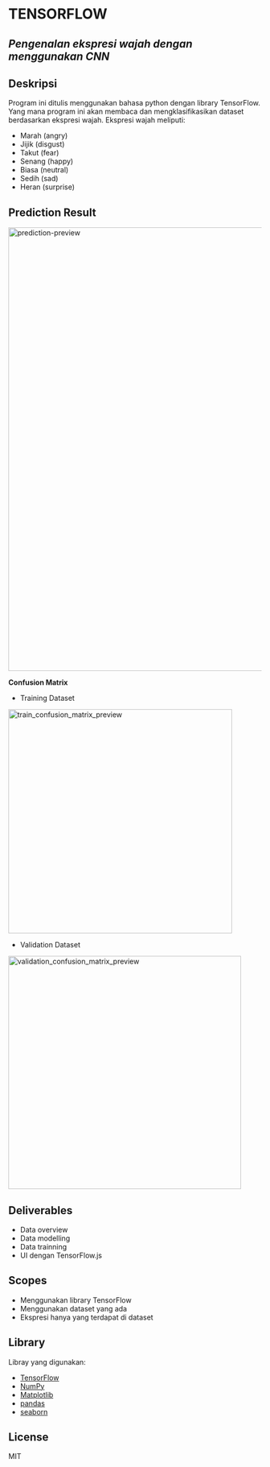 # TENSORFLOW
## _Pengenalan ekspresi wajah dengan menggunakan CNN_

## Deskripsi
Program ini ditulis menggunakan bahasa python dengan library TensorFlow. Yang mana program ini akan membaca dan mengklasifikasikan dataset berdasarkan ekspresi wajah. Ekspresi wajah meliputi:
- Marah (angry)
- Jijik (disgust)
- Takut (fear)
- Senang (happy)
- Biasa (neutral)
- Sedih (sad)
- Heran (surprise)

## Prediction Result
<img width="881" alt="prediction-preview" src="https://user-images.githubusercontent.com/53011897/180771947-786b6d7b-996f-4ef2-a288-278c943bc66b.png">

__Confusion Matrix__
 
- Training Dataset
<img width="445" alt="train_confusion_matrix_preview" src="https://user-images.githubusercontent.com/53011897/180772316-29e7c0aa-ad92-45c6-8918-68a7f8bdb3e3.png">

- Validation Dataset
<img width="463" alt="validation_confusion_matrix_preview" src="https://user-images.githubusercontent.com/53011897/180772333-59c653ad-f796-4f4f-bc2b-6005e8ae1ab4.png">


## Deliverables
- Data overview
- Data modelling
- Data trainning
- UI dengan TensorFlow.js

## Scopes
- Menggunakan library TensorFlow
- Menggunakan dataset yang ada
- Ekspresi hanya yang terdapat di dataset

## Library
Libray yang digunakan:
- [TensorFlow]
- [NumPy]
- [Matplotlib]
- [pandas]
- [seaborn]

## License
MIT

   [TensorFlow]: <https://www.tensorflow.org/learn>
   [NumPy]: <https://numpy.org/doc/stable/>
   [Matplotlib]: <https://matplotlib.org/stable/index.html>
   [pandas]: <https://pandas.pydata.org/docs/>
   [seaborn]: <https://seaborn.pydata.org/tutorial.html>

